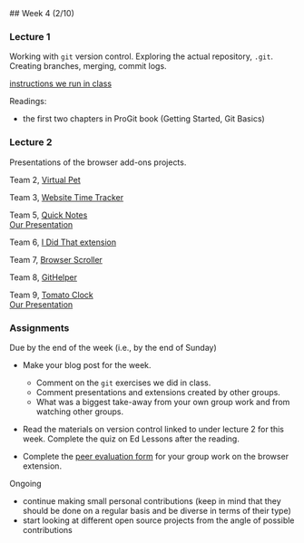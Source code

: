 <div class="week">

<div class="week_heading" markdown="1">
## Week 4 (2/10)
</div>


<div class="column_materials"  markdown="1">



### Lecture 1

Working with `git` version control. Exploring the actual repository, `.git`. Creating branches, merging, commit logs. 

[instructions we run in class](slides/git_experiment_instructions.md)

Readings:
- the first two chapters in ProGit book  (Getting Started, Git Basics)


### Lecture 2

Presentations of the browser add-ons projects.


Team 2, [Virtual Pet](https://github.com/ossd-s25/Team2-add-on-ScreenPet)

Team 3, [Website Time Tracker](https://github.com/ossd-s25/websiteTimeTracker)  

Team 5, [Quick Notes](https://github.com/ossd-s25/Quick-Notes)  
[Our Presentation](https://github.com/ossd-s25/Quick-Notes/blob/main/PRESENTATION.md)

Team 6, [I Did That extension](https://github.com/ossd-s25/i-did-that-extension)

Team 7, [Browser Scroller](https://github.com/ossd-s25/Browser-Scroller)

Team 8, [GitHelper](https://github.com/danny031103/OSSD_group_Extension)

Team 9, [Tomato Clock](https://github.com/ossd-s25/team-9-add-on)  
[Our Presentation](https://docs.google.com/presentation/d/1MtaJn9v61bBw754R91K-zpqfEehxKQgc/edit#slide=id.p1)  



</div>

<div class="column_assign"  markdown="1">




### Assignments


Due by the end of the week (i.e., by the end of Sunday)
- Make your blog post for the week. 
  - Comment on the `git` exercises we did in class. 
  - Comment presentations and extensions created by other groups. 
  - What was a biggest take-away from your own group work and from watching other groups. 
- Read the materials on version control linked to under lecture 2 for this week. Complete
the quiz on Ed Lessons after the reading. 

- Complete the [peer evaluation form](https://docs.google.com/forms/d/e/1FAIpQLSeSmeFhWLh1-j4OBjYRbFMWf5o5qfNlUXvGmYklLNzOGmwY9g/viewform?usp=sharing) 
for your group work on the browser extension. 

Ongoing
- continue making small personal contributions (keep in mind that they should 
be done on a regular basis and be diverse in terms of their type) 
- start looking at different open source projects from the angle of possible 
contributions 



</div>
</div>
